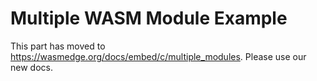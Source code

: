 # Multiple WASM Module Example

This part has moved to <https://wasmedge.org/docs/embed/c/multiple_modules>. Please use our new docs.
